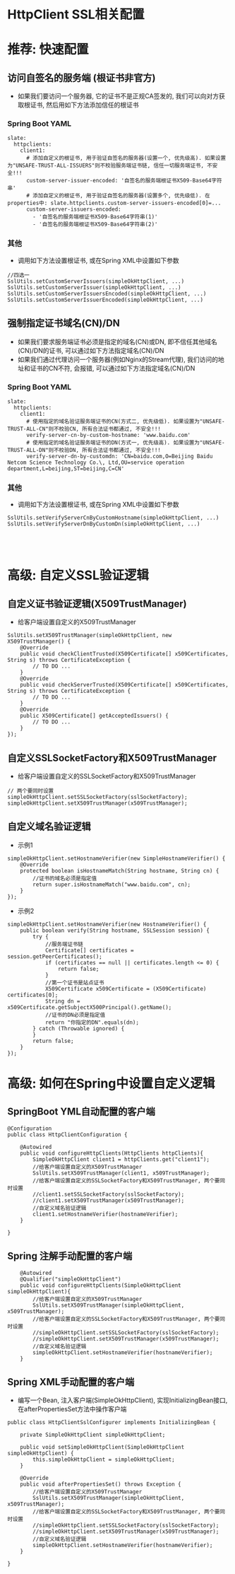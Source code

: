 # HttpClient SSL相关配置

# 推荐: 快速配置

## 访问自签名的服务端 (根证书非官方)

* 如果我们要访问一个服务器, 它的证书不是正规CA签发的, 我们可以向对方获取根证书, 然后用如下方法添加信任的根证书

### Spring Boot YAML

```text
slate:
  httpclients:
    client1:
      # 添加自定义的根证书, 用于验证自签名的服务器(设置一个, 优先级高). 如果设置为"UNSAFE-TRUST-ALL-ISSUERS"则不校验服务端证书链, 信任一切服务端证书, 不安全!!!
      custom-server-issuer-encoded: '自签名的服务端根证书X509-Base64字符串'
      # 添加自定义的根证书, 用于验证自签名的服务器(设置多个, 优先级低). 在properties中: slate.httpclients.custom-server-issuers-encoded[0]=...
      custom-server-issuers-encoded: 
        - '自签名的服务端根证书X509-Base64字符串(1)'
        - '自签名的服务端根证书X509-Base64字符串(2)'
```

### 其他

* 调用如下方法设置根证书, 或在Spring XML中设置如下参数

```text
//四选一
SslUtils.setCustomServerIssuers(simpleOkHttpClient, ...)
SslUtils.setCustomServerIssuer(simpleOkHttpClient, ...)
SslUtils.setCustomServerIssuersEncoded(simpleOkHttpClient, ...)
SslUtils.setCustomServerIssuerEncoded(simpleOkHttpClient, ...)
```

## 强制指定证书域名(CN)/DN

* 如果我们要求服务端证书必须是指定的域名(CN)或DN, 即不信任其他域名(CN)/DN的证书, 可以通过如下方法指定域名(CN)/DN
* 如果我们通过代理访问一个服务器(例如Nginx的Stream代理), 我们访问的地址和证书的CN不符, 会报错, 可以通过如下方法指定域名(CN)/DN

### Spring Boot YAML

```text
slate:
  httpclients:
    client1:
      # 使用指定的域名验证服务端证书的CN(方式二, 优先级低). 如果设置为"UNSAFE-TRUST-ALL-CN"则不校验CN, 所有合法证书都通过, 不安全!!!
      verify-server-cn-by-custom-hostname: 'www.baidu.com'
      # 使用指定的域名验证服务端证书的DN(方式一, 优先级高). 如果设置为"UNSAFE-TRUST-ALL-DN"则不校验DN, 所有合法证书都通过, 不安全!!!
      verify-server-dn-by-customdn: 'CN=baidu.com,O=Beijing Baidu Netcom Science Technology Co.\, Ltd,OU=service operation department,L=beijing,ST=beijing,C=CN'
```

### 其他

* 调用如下方法设置根证书, 或在Spring XML中设置如下参数

```text
SslUtils.setVerifyServerCnByCustomHostname(simpleOkHttpClient, ...)
SslUtils.setVerifyServerDnByCustomDn(simpleOkHttpClient, ...)
```

<br>
<br>

# 高级: 自定义SSL验证逻辑

## 自定义证书验证逻辑(X509TrustManager)

* 给客户端设置自定义的X509TrustManager

```text
SslUtils.setX509TrustManager(simpleOkHttpClient, new X509TrustManager() {
    @Override
    public void checkClientTrusted(X509Certificate[] x509Certificates, String s) throws CertificateException {
        // TO DO ...
    }
    @Override
    public void checkServerTrusted(X509Certificate[] x509Certificates, String s) throws CertificateException {
        // TO DO ...
    }
    @Override
    public X509Certificate[] getAcceptedIssuers() {
        // TO DO ...
    }
});
```

## 自定义SSLSocketFactory和X509TrustManager

* 给客户端设置自定义的SSLSocketFactory和X509TrustManager

```text
// 两个要同时设置
simpleOkHttpClient.setSSLSocketFactory(sslSocketFactory);
simpleOkHttpClient.setX509TrustManager(x509TrustManager);
```

## 自定义域名验证逻辑

* 示例1

```text
simpleOkHttpClient.setHostnameVerifier(new SimpleHostnameVerifier() {
    @Override
    protected boolean isHostnameMatch(String hostname, String cn) {
        //证书的域名必须是指定值
        return super.isHostnameMatch("www.baidu.com", cn);
    }
});
```

* 示例2

```text
simpleOkHttpClient.setHostnameVerifier(new HostnameVerifier() {
    public boolean verify(String hostname, SSLSession session) {
        try {
            //服务端证书链
            Certificate[] certificates = session.getPeerCertificates();
            if (certificates == null || certificates.length <= 0) {
                return false;
            }
            //第一个证书是站点证书
            X509Certificate x509Certificate = (X509Certificate) certificates[0];
            String dn = x509Certificate.getSubjectX500Principal().getName();
            //证书的DN必须是指定值
            return "你指定的DN".equals(dn);
        } catch (Throwable ignored) {
        }
        return false;
    }
});
```

# 高级: 如何在Spring中设置自定义逻辑

## SpringBoot YML自动配置的客户端

```text
@Configuration
public class HttpClientConfiguration {

    @Autowired
    public void configureHttpClients(HttpClients httpClients){
        SimpleOkHttpClient client1 = httpClients.get("client1");
        //给客户端设置自定义的X509TrustManager
        SslUtils.setX509TrustManager(client1, x509TrustManager);
        //给客户端设置自定义的SSLSocketFactory和X509TrustManager, 两个要同时设置
        //client1.setSSLSocketFactory(sslSocketFactory);
        //client1.setX509TrustManager(x509TrustManager);
        //自定义域名验证逻辑
        client1.setHostnameVerifier(hostnameVerifier);
    }

}
```

## Spring 注解手动配置的客户端

```text
    @Autowired
    @Qualifier("simpleOkHttpClient")
    public void configureHttpClients(SimpleOkHttpClient simpleOkHttpClient){
        //给客户端设置自定义的X509TrustManager
        SslUtils.setX509TrustManager(simpleOkHttpClient, x509TrustManager);
        //给客户端设置自定义的SSLSocketFactory和X509TrustManager, 两个要同时设置
        //simpleOkHttpClient.setSSLSocketFactory(sslSocketFactory);
        //simpleOkHttpClient.setX509TrustManager(x509TrustManager);
        //自定义域名验证逻辑
        simpleOkHttpClient.setHostnameVerifier(hostnameVerifier);
    }
```

## Spring XML手动配置的客户端

* 编写一个Bean, 注入客户端(SimpleOkHttpClient), 实现InitializingBean接口, 在afterPropertiesSet方法中操作客户端

```text
public class HttpClientSslConfigurer implements InitializingBean {
    
    private SimpleOkHttpClient simpleOkHttpClient;

    public void setSimpleOkHttpClient(SimpleOkHttpClient simpleOkHttpClient) {
        this.simpleOkHttpClient = simpleOkHttpClient;
    }

    @Override
    public void afterPropertiesSet() throws Exception {
        //给客户端设置自定义的X509TrustManager
        SslUtils.setX509TrustManager(simpleOkHttpClient, x509TrustManager);
        //给客户端设置自定义的SSLSocketFactory和X509TrustManager, 两个要同时设置
        //simpleOkHttpClient.setSSLSocketFactory(sslSocketFactory);
        //simpleOkHttpClient.setX509TrustManager(x509TrustManager);
        //自定义域名验证逻辑
        simpleOkHttpClient.setHostnameVerifier(hostnameVerifier);
    }

}
```
